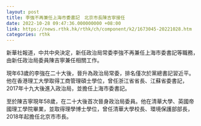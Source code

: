 ```yaml
---
layout: post
title: 李強不再兼任上海市委書記　北京市長陳吉寧接任
date: 2022-10-28 09:47:36.000000000 +08:00
link: https://news.rthk.hk/rthk/ch/component/k2/1673045-20221028.htm
categories: rthk
---
```


新華社報道，中共中央決定，新任政治局常委李強不再兼任上海市委書記等職務，由新任政治局委員陳吉寧兼任相關工作。

現年63歲的李強在二十大後，晉升為政治局常委，排名僅次於黨總書記習近平。他在香港理工大學取得工商管理碩士學位，曾任浙江省省長、江蘇省委書記，2017年十九大後進入政治局，並擔任上海市委書記。

至於陳吉寧現年58歲，在二十大後首次晉身政治局委員。他在清華大學、英國帝國理工學院畢業，並取得理學博士學位，曾任清華大學校長、環境保護部部長，2018年起擔任北京市市長。
